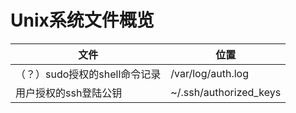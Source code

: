 # Unix系统文件概览  

| 文件 | 位置 |
| ---- | --- |
| （？）sudo授权的shell命令记录 | /var/log/auth.log |
| 用户授权的ssh登陆公钥 | ~/.ssh/authorized_keys |

